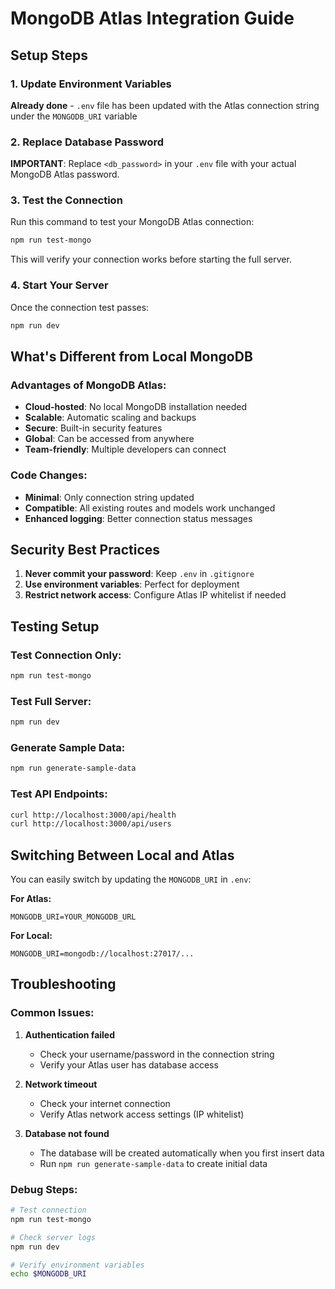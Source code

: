 # MongoDB Atlas Integration Guide

## Setup Steps

### 1. Update Environment Variables
**Already done** - `.env` file has been updated with the Atlas connection string under the `MONGODB_URI` variable

### 2. Replace Database Password
**IMPORTANT**: Replace `<db_password>` in your `.env` file with your actual MongoDB Atlas password.

### 3. Test the Connection
Run this command to test your MongoDB Atlas connection:
```bash
npm run test-mongo
```

This will verify your connection works before starting the full server.

### 4. Start Your Server
Once the connection test passes:
```bash
npm run dev
```

## What's Different from Local MongoDB

### Advantages of MongoDB Atlas:
- **Cloud-hosted**: No local MongoDB installation needed
- **Scalable**: Automatic scaling and backups
- **Secure**: Built-in security features
- **Global**: Can be accessed from anywhere
- **Team-friendly**: Multiple developers can connect

### Code Changes:
- **Minimal**: Only connection string updated
- **Compatible**: All existing routes and models work unchanged
- **Enhanced logging**: Better connection status messages

## Security Best Practices

1. **Never commit your password**: Keep `.env` in `.gitignore`
2. **Use environment variables**: Perfect for deployment
3. **Restrict network access**: Configure Atlas IP whitelist if needed

## Testing Setup

### Test Connection Only:
```bash
npm run test-mongo
```

### Test Full Server:
```bash
npm run dev
```

### Generate Sample Data:
```bash
npm run generate-sample-data
```

### Test API Endpoints:
```bash
curl http://localhost:3000/api/health
curl http://localhost:3000/api/users
```

## Switching Between Local and Atlas

You can easily switch by updating the `MONGODB_URI` in `.env`:

**For Atlas:**
```env
MONGODB_URI=YOUR_MONGODB_URL
```

**For Local:**
```env
MONGODB_URI=mongodb://localhost:27017/...
```

## Troubleshooting

### Common Issues:

1. **Authentication failed**
   - Check your username/password in the connection string
   - Verify your Atlas user has database access

2. **Network timeout**
   - Check your internet connection
   - Verify Atlas network access settings (IP whitelist)

3. **Database not found**
   - The database will be created automatically when you first insert data
   - Run `npm run generate-sample-data` to create initial data

### Debug Steps:
```bash
# Test connection
npm run test-mongo

# Check server logs
npm run dev

# Verify environment variables
echo $MONGODB_URI
```


